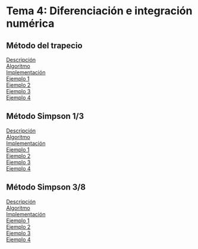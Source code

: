 <h1>Tema 4: Diferenciación e integración numérica</h1>

<h2>Método del trapecio</h2>
<a href="Metodo_trapecio/Descripcion.md">Descripción</a></br>
<a href="Metodo_trapecio/Algoritmo.md">Algoritmo</a></br>
<a href="Metodo_trapecio/Implementacion/Implementacion.md">Implementación</a></br>
<a href="Metodo_trapecio/Ejemplos/Ejemplo01.md">Ejemplo 1</a></br>
<a href="">Ejemplo 2</a></br>
<a href="">Ejemplo 3</a></br>
<a href="">Ejemplo 4</a></br>

<h2>Método Simpson 1/3</h2>
<a href="">Descripción</a></br>
<a href="">Algoritmo</a></br>
<a href="">Implementación</a></br>
<a href="">Ejemplo 1</a></br>
<a href="">Ejemplo 2</a></br>
<a href="">Ejemplo 3</a></br>
<a href="">Ejemplo 4</a></br>

<h2>Método Simpson 3/8</h2>
<a href="">Descripción</a></br>
<a href="">Algoritmo</a></br>
<a href="">Implementación</a></br>
<a href="">Ejemplo 1</a></br>
<a href="">Ejemplo 2</a></br>
<a href="">Ejemplo 3</a></br>
<a href="">Ejemplo 4</a></br>



